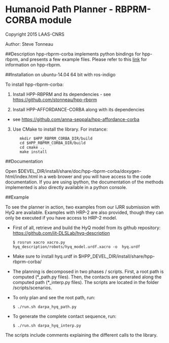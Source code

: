 #  Humanoid Path Planner - RBPRM-CORBA module

Copyright 2015 LAAS-CNRS

Author: Steve Tonneau

##Description
hpp-rbprm-corba implements python bindings for hpp-rbprm, and presents a few example files.
Please refer to this [link](https://github.com/stonneau/hpp-rbprm) for information on hpp-rbprm.

##Installation on ubuntu-14.04 64 bit with ros-indigo

To install hpp-rbprm-corba:

  1. Install HPP-RBPRM and its dependencies
	- see https://github.com/stonneau/hpp-rbprm

  2. Install HPP-AFFORDANCE-CORBA along with its dependencies
  - see https://github.com/anna-seppala/hpp-affordance-corba

  3. Use CMake to install the library. For instance:

			mkdir $HPP_RBPRM_CORBA_DIR/build
			cd $HPP_RBPRM_CORBA_DIR/build
			cd cmake ..	
			make install
	


##Documentation

  Open $DEVEL_DIR/install/share/doc/hpp-rbprm-corba/doxygen-html/index.html in a web brower and you
  will have access to the code documentation. If you are using ipython, the documentation of the methods implemented
  is also directly available in a python console.

##Example

  To see the planner in action, two examples from our IJRR submission with HyQ are available. Examples with HRP-2 are also provided,
  though they can only be executed if you have access to HRP-2 model.


  - First of all, retrieve and build the HyQ model from its github repository:
	https://github.com/iit-DLSLab/hyq-description


    ```$ rosrun xacro xacro.py  hyq_description/robots/hyq_model.urdf.xacro -o  hyq.urdf```

  - Make sure to install hyq.urdf in $HPP_DEVEL_DIR/install/share/hpp-rbprm-corba/

  - The planning is decomposed in two phases / scripts. First, a root path is computed (\*_path.py files). Then, the contacts are generated along the computed path (\*_interp.py files). The scripts are located in the folder /scripts/scenarios.

  - To only plan and see the root path, run:


    ```$ ./run.sh darpa_hyq_path.py```

  - To generate the complete contact sequence, run:


    ```$ ./run.sh darpa_hyq_interp.py```

  The scripts include comments explaining the different calls to the library.
